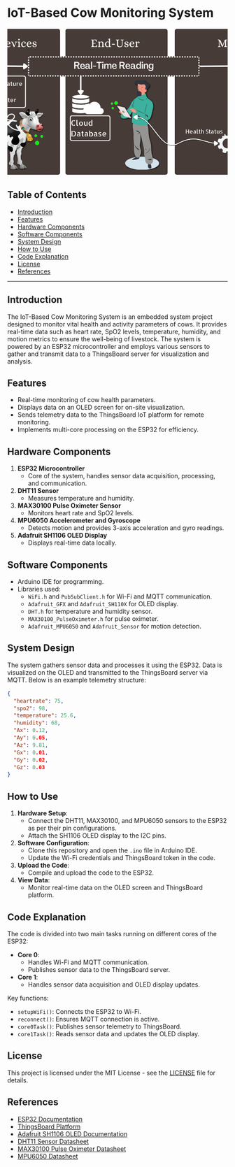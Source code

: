 # IoT-Based Cow Monitoring System

<p align="center">
  <img src="Diagram.png" alt="System Workflow">
</p>

## Table of Contents

- [Introduction](#introduction)
- [Features](#features)
- [Hardware Components](#hardware-components)
- [Software Components](#software-components)
- [System Design](#system-design)
- [How to Use](#how-to-use)
- [Code Explanation](#code-explanation)
- [License](#license)
- [References](#references)

---

## Introduction

The IoT-Based Cow Monitoring System is an embedded system project designed to monitor vital health and activity parameters of cows. It provides real-time data such as heart rate, SpO2 levels, temperature, humidity, and motion metrics to ensure the well-being of livestock. The system is powered by an ESP32 microcontroller and employs various sensors to gather and transmit data to a ThingsBoard server for visualization and analysis.

## Features

- Real-time monitoring of cow health parameters.
- Displays data on an OLED screen for on-site visualization.
- Sends telemetry data to the ThingsBoard IoT platform for remote monitoring.
- Implements multi-core processing on the ESP32 for efficiency.

## Hardware Components

1. **ESP32 Microcontroller**
   - Core of the system, handles sensor data acquisition, processing, and communication.
2. **DHT11 Sensor**
   - Measures temperature and humidity.
3. **MAX30100 Pulse Oximeter Sensor**
   - Monitors heart rate and SpO2 levels.
4. **MPU6050 Accelerometer and Gyroscope**
   - Detects motion and provides 3-axis acceleration and gyro readings.
5. **Adafruit SH1106 OLED Display**
   - Displays real-time data locally.

## Software Components

- Arduino IDE for programming.
- Libraries used:
  - `WiFi.h` and `PubSubClient.h` for Wi-Fi and MQTT communication.
  - `Adafruit_GFX` and `Adafruit_SH110X` for OLED display.
  - `DHT.h` for temperature and humidity sensor.
  - `MAX30100_PulseOximeter.h` for pulse oximeter.
  - `Adafruit_MPU6050` and `Adafruit_Sensor` for motion detection.

## System Design

The system gathers sensor data and processes it using the ESP32. Data is visualized on the OLED and transmitted to the ThingsBoard server via MQTT. Below is an example telemetry structure:

```json
{
  "heartrate": 75,
  "spo2": 98,
  "temperature": 25.6,
  "humidity": 68,
  "Ax": 0.12,
  "Ay": 0.05,
  "Az": 9.81,
  "Gx": 0.01,
  "Gy": 0.02,
  "Gz": 0.03
}
```

## How to Use

1. **Hardware Setup**:
   - Connect the DHT11, MAX30100, and MPU6050 sensors to the ESP32 as per their pin configurations.
   - Attach the SH1106 OLED display to the I2C pins.
2. **Software Configuration**:
   - Clone this repository and open the `.ino` file in Arduino IDE.
   - Update the Wi-Fi credentials and ThingsBoard token in the code.
3. **Upload the Code**:
   - Compile and upload the code to the ESP32.
4. **View Data**:
   - Monitor real-time data on the OLED screen and ThingsBoard platform.

## Code Explanation

The code is divided into two main tasks running on different cores of the ESP32:

- **Core 0**:
  - Handles Wi-Fi and MQTT communication.
  - Publishes sensor data to the ThingsBoard server.
- **Core 1**:
  - Handles sensor data acquisition and OLED display updates.

Key functions:

- `setupWiFi()`: Connects the ESP32 to Wi-Fi.
- `reconnect()`: Ensures MQTT connection is active.
- `core0Task()`: Publishes sensor telemetry to ThingsBoard.
- `core1Task()`: Reads sensor data and updates the OLED display.

## License

This project is licensed under the MIT License - see the [LICENSE](LICENSE) file for details.

## References

- [ESP32 Documentation](https://docs.espressif.com/projects/esp-idf/en/latest/)
- [ThingsBoard Platform](https://thingsboard.io/)
- [Adafruit SH1106 OLED Documentation](https://learn.adafruit.com/monochrome-oled-breakouts)
- [DHT11 Sensor Datasheet](https://www.sparkfun.com/datasheets/Sensors/Temperature/DHT11.pdf)
- [MAX30100 Pulse Oximeter Datasheet](https://datasheets.maximintegrated.com/en/ds/MAX30100.pdf)
- [MPU6050 Datasheet](https://invensense.tdk.com/products/motion-tracking/6-axis/mpu-6050/)

